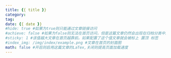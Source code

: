 ```yaml
---
title: {{ title }}
category: 
tag: 
date: {{ date }}
#hide: true #如果为true则只能通过文章链接访问
#achieve: false #如果为false则无法在首页访问，但是这篇文章仍然会出现在归档分类中展示
#sticky: 1 #该值越大文章在首页越靠前。如果配置了这个值文章就会被标上 置顶 标签
#index_img: /img/index/example.png #文章在首页的封面图
math: false #开启则启用这篇文章的LaTex,关闭则提高页面加载速度
---
```

